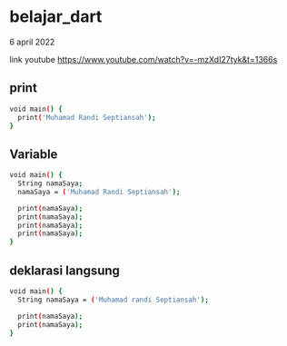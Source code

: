 # belajar_dart
6 april 2022

link youtube
https://www.youtube.com/watch?v=-mzXdI27tyk&t=1366s

## print
```bash
void main() {
  print('Muhamad Randi Septiansah');
}
```

## Variable
```bash
void main() {
  String namaSaya;
  namaSaya = ('Muhamad Randi Septiansah');

  print(namaSaya);
  print(namaSaya);
  print(namaSaya);
  print(namaSaya);
}
```
## deklarasi langsung
```bash
void main() {
  String namaSaya = ('Muhamad randi Septiansah');

  print(namaSaya);
  print(namaSaya);
}
```
